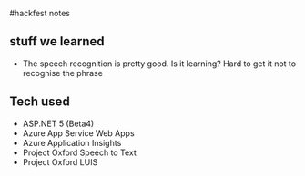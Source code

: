 #hackfest notes


## stuff we learned
* The speech recognition is pretty good. Is it learning? Hard to get it not to recognise the phrase

## Tech used
* ASP.NET 5 (Beta4)
* Azure App Service Web Apps
* Azure Application Insights
* Project Oxford Speech to Text
* Project Oxford LUIS
